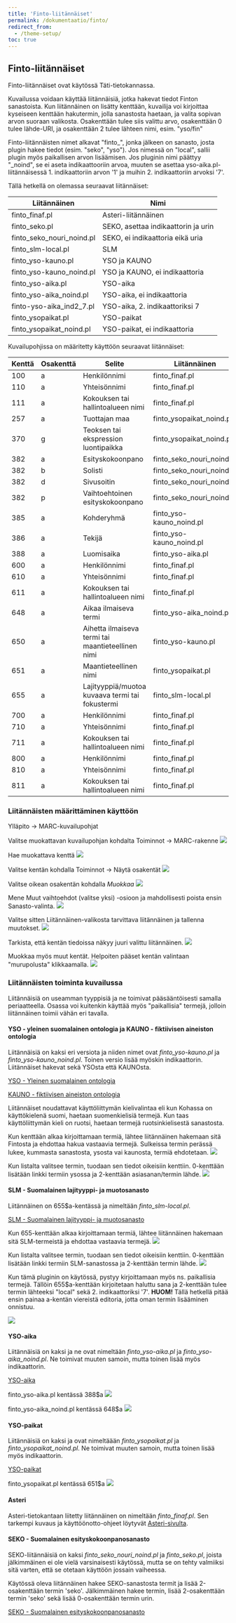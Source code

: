 ```yaml
---
title: 'Finto-liitännäiset'
permalink: /dokumentaatio/finto/
redirect_from:
  - /theme-setup/
toc: true
---
```


## Finto-liitännäiset

Finto-liitännäiset ovat käytössä Täti-tietokannassa.

Kuvailussa voidaan käyttää liitännäisiä, jotka hakevat tiedot Finton sanastoista. Kun liitännäinen on lisätty kenttään, kuvailija voi kirjoittaa kyseiseen kenttään hakutermin, jolla sanastosta haetaan, ja valita sopivan arvon suoraan valikosta. Osakenttään tulee siis valittu arvo, osakenttään 0 tulee lähde-URI, ja osakenttään 2 tulee lähteen nimi, esim. "yso/fin"

Finto-liitännäisten nimet alkavat "finto_", jonka jälkeen on sanasto, josta plugin hakee tiedot (esim. "seko", "yso"). Jos nimessä on "local", sallii plugin myös paikallisen arvon lisäämisen. Jos pluginin nimi päättyy "_noind", se ei aseta indikaattooriin arvoa, muuten se asettaa yso-aika.pl-liitännäisessä 1. indikaattoriin arvon '1' ja muihin 2. indikaattoriin arvoksi '7'.

Tällä hetkellä on olemassa seuraavat liitännäiset:


| Liitännäinen          | Nimi |
|---|---|
| finto_finaf.pl            | Asteri-liitännäinen |
| finto_seko.pl | SEKO, asettaa indikaattorin ja urin |
| finto_seko_nouri_noind.pl | SEKO, ei indikaattoria eikä uria |
| finto_slm-local.pl        | SLM |
| finto_yso-kauno.pl        | YSO ja KAUNO |
| finto_yso-kauno_noind.pl  | YSO ja KAUNO, ei indikaattoria |
| finto_yso-aika.pl         | YSO-aika |
| finto_yso-aika_noind.pl   | YSO-aika, ei indikaattoria |
| finto-yso-aika_ind2_7.pl | YSO-aika, 2. indikaattoriksi 7 |
| finto_ysopaikat.pl        | YSO-paikat |
| finto_ysopaikat_noind.pl  | YSO-paikat, ei indikaattoria |



Kuvailupohjissa on määritetty käyttöön seuraavat liitännäiset:

| Kenttä | Osakenttä | Selite | Liitännäinen |
|---|---|---|---|
| 100      | a           | Henkilönnimi                                      | finto_finaf.pl            |
| 110      | a           | Yhteisönnimi                                      | finto_finaf.pl            |
| 111      | a           | Kokouksen tai hallintoalueen nimi                 | finto_finaf.pl            |
| 257      | a           | Tuottajan maa                                     | finto_ysopaikat_noind.pl  |
| 370      | g           | Teoksen tai ekspression luontipaikka              | finto_ysopaikat_noind.pl  |
| 382      | a           | Esityskokoonpano                                  | finto_seko_nouri_noind.pl |
| 382      | b           | Solisti                                           | finto_seko_nouri_noind.pl |
| 382      | d           | Sivusoitin                                        | finto_seko_nouri_noind.pl |
| 382      | p           | Vaihtoehtoinen esityskokoonpano                   | finto_seko_nouri_noind.pl |
| 385      | a           | Kohderyhmä                                        | finto_yso-kauno_noind.pl  |
| 386      | a           | Tekijä                                            | finto_yso-kauno_noind.pl  |
| 388      | a           | Luomisaika                                        | finto_yso-aika.pl         |
| 600      | a           | Henkilönnimi                                      | finto_finaf.pl            |
| 610      | a           | Yhteisönnimi                                      | finto_finaf.pl            |
| 611      | a           | Kokouksen tai hallintoalueen nimi                 | finto_finaf.pl            |
| 648      | a           | Aikaa ilmaiseva termi                             | finto_yso-aika_noind.pl   |
| 650      | a           | Aihetta ilmaiseva termi tai maantieteellinen nimi | finto_yso-kauno.pl        |
| 651      | a           | Maantieteellinen nimi                             | finto_ysopaikat.pl        |
| 655      | a           | Lajityyppiä/muotoa kuvaava termi tai fokustermi   | finto_slm-local.pl        |
| 700      | a           | Henkilönnimi                                      | finto_finaf.pl            |
| 710      | a           | Yhteisönnimi                                      | finto_finaf.pl            |
| 711      | a           | Kokouksen tai hallintoalueen nimi                 | finto_finaf.pl            |
| 800      | a           | Henkilönnimi                                      | finto_finaf.pl            |
| 810      | a           | Yhteisönnimi                                      | finto_finaf.pl            |
| 811      | a           | Kokouksen tai hallintoalueen nimi                 | finto_finaf.pl            |


### Liitännäisten määrittäminen käyttöön

Ylläpito -> MARC-kuvailupohjat

Valitse muokattavan kuvailupohjan kohdalta Toiminnot -> MARC-rakenne
![](/assets/files/docs/Ohjeet/finto.png)

Hae muokattava kenttä
![](/assets/files/docs/Ohjeet/finto2.png)

Valitse kentän kohdalla Toiminnot -> Näytä osakentät
![](/assets/files/docs/Ohjeet/finto3.png)

Valitse oikean osakentän kohdalla _Muokkaa_
![](/assets/files/docs/Ohjeet/finto4.png)

Mene Muut vaihtoehdot (valitse yksi) -osioon ja mahdollisesti poista ensin Sanasto-valinta.
![](/assets/files/docs/Ohjeet/finto5.png)

Valitse sitten Liitännäinen-valikosta tarvittava liitännäinen ja tallenna muutokset.
![](/assets/files/docs/Ohjeet/finto6.png)

Tarkista, että kentän tiedoissa näkyy juuri valittu liitännäinen.
![](/assets/files/docs/Ohjeet/finto7.png)

Muokkaa myös muut kentät. Helpoiten pääset kentän valintaan "murupolusta" klikkaamalla.
![](/assets/files/docs/Ohjeet/finto8.png)


### Liitännäisten toiminta kuvailussa

Liitännäisiä on useamman tyyppisiä ja ne toimivat pääsääntöisesti samalla periaatteella. Osassa voi kuitenkin käyttää myös "paikallisia" termejä, jolloin liitännäinen toimii vähän eri tavalla.

#### YSO - yleinen suomalainen ontologia ja KAUNO - fiktiivisen aineiston ontologia

Liitännäisiä on kaksi eri versiota ja niiden nimet ovat _finto_yso-kauno.pl_ ja _finto_yso-kauno_noind.pl_. Toinen versio lisää myöskin indikaattorin. Liitännäiset hakevat sekä YSOsta että KAUNOsta.


[YSO - Yleinen suomalainen ontologia](https://finto.fi/yso/fi/)

[KAUNO - fiktiivisen aineiston ontologia](https://finto.fi/kauno/fi/)

Liitännäiset noudattavat käyttöliittymän kielivalintaa eli kun Kohassa on käyttökielenä suomi, haetaan suomenkielisiä termejä. Kun taas käyttöliittymän kieli on ruotsi, haetaan termejä ruotsinkielisestä sanastosta.

Kun kenttään alkaa kirjoittamaan termiä, lähtee liitännäinen hakemaan sitä Fintosta ja ehdottaa hakua vastaavia termejä. Sulkeissa termin perässä lukee, kummasta sanastosta, ysosta vai kaunosta, termiä ehdotetaan.
![](/assets/files/docs/Ohjeet/finto9.png)

Kun listalta valitsee termin, tuodaan sen tiedot oikeisiin kenttiin. 0-kenttään lisätään linkki termiin ysossa ja 2-kenttään asiasanan/termin lähde.
![](/assets/files/docs/Ohjeet/finto10.png)

#### SLM - Suomalainen lajityyppi- ja muotosanasto

Liitännäinen on 655$a-kentässä ja nimeltään _finto_slm-local.pl_.

[SLM - Suomalainen lajityyppi- ja muotosanasto](https://finto.fi/slm/fi/)

Kun 655-kenttään alkaa kirjoittamaan termiä, lähtee liitännäinen hakemaan sitä SLM-termeistä ja ehdottaa vastaavia termejä.
![](/assets/files/docs/Ohjeet/finto11.png)

Kun listalta valitsee termin, tuodaan sen tiedot oikeisiin kenttiin. 0-kenttään lisätään linkki termiin SLM-sanastossa ja 2-kenttään termin lähde.
![](/assets/files/docs/Ohjeet/finto12.png)

Kun tämä pluginin on käytössä, pystyy kirjoittamaan myös ns. paikallisia termejä. Tällöin 655$a-kenttään kirjoitetaan haluttu sana ja 2-kenttään tulee termin lähteeksi "local" sekä 2. indikaattoriksi '7'. **HUOM!** Tällä hetkellä pitää ensin painaa a-kentän viereistä editoria, jotta oman termin lisääminen onnistuu.

![](/assets/files/docs/Ohjeet/finto13.png)

#### YSO-aika

Liitännäisiä on kaksi ja ne ovat nimeltään _finto_yso-aika.pl_ ja _finto_yso-aika_noind.pl_. Ne toimivat muuten samoin, mutta toinen lisää myös indikaattorin.

[YSO-aika](https://finto.fi/yso-aika/fi/index)

finto_yso-aika.pl kentässä 388$a
![](/assets/files/docs/Ohjeet/finto15.png)

finto_yso-aika_noind.pl kentässä 648$a
![](/assets/files/docs/Ohjeet/finto14.png)



#### YSO-paikat

Liitännäisiä on kaksi ja ovat nimeltäään _finto_ysopaikat.pl_ ja _finto_ysopaikat_noind.pl_. Ne toimivat muuten samoin, mutta toinen lisää myös indikaattorin.

[YSO-paikat](https://finto.fi/yso-paikat/fi/)


finto_ysopaikat.pl kentässä 651$a
![](/assets/files/docs/Ohjeet/finto16.png)


#### Asteri

Asteri-tietokantaan liitetty liitännäinen on nimeltään _finto_finaf.pl_. Sen tarkempi kuvaus ja käyttöönotto-ohjeet löytyvät [Asteri-sivulta](https://koha-suomi.fi/dokumentaatio/asteri/).

#### SEKO - Suomalainen esityskokoonpanosanasto

SEKO-liitännäisiä on kaksi _finto_seko_nouri_noind.pl_ ja _finto_seko.pl_, joista jälkimmäinen ei ole vielä varsinaisesti käytössä, mutta se on tehty valmiiksi sitä varten, että se otetaan käyttöön jossain vaiheessa.

Käytössä oleva liitännäinen hakee SEKO-sanastosta termit ja lisää 2-osakenttään termin 'seko'. Jälkimmäinen hakee termin, lisää 2-osakenttään termin 'seko' sekä lisää 0-osakenttään termin urin.

[SEKO - Suomalainen esityskokoonpanosanasto](https://finto.fi/seko/fi/)
